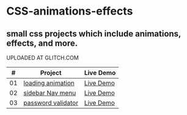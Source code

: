 # CSS-animations-effects
## small css projects which include animations, effects, and more.



UPLOADED AT GLITCH.COM


|  #  | Project                                                                                                                     | Live Demo                                                                         |
| :-: | --------------------------------------------------------------------------------------------------------------------------- | --------------------------------------------------------------------------------- |
| 01  | [loading animation](https://github.com/cms1995/CSS-animations-effects/tree/master/1.loading%20animation)                             | [Live Demo](https://infernal-recommenda.000webhostapp.com/)               |
| 02  | [sidebar Nav menu](https://github.com/cms1995/CSS-animations-effects/tree/master/2.sidebar%20Nav%20menu)                               | [Live Demo](https://plaid-eastern-oak.glitch.me/)                |
| 03  | [password validator](https://github.com/cms1995/CSS-animations-effects/tree/master/3.password%20validator/)                       | [Live Demo](https://destiny-moored-yacht.glitch.me/) |
